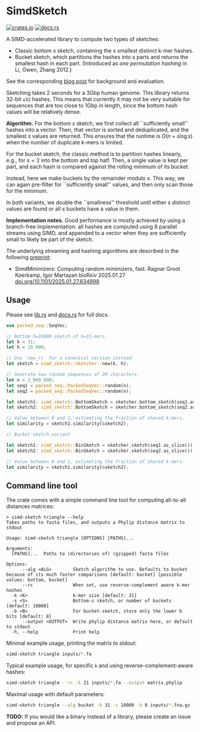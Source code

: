 # SimdSketch

[![crates.io](https://img.shields.io/crates/v/simd-sketch.svg)](https://crates.io/crates/simd-sketch)
[![docs.rs](https://img.shields.io/docsrs/simd-sketch.svg)](https://docs.rs/simd-sketch)

A SIMD-accelerated library to compute two types of sketches:
- Classic bottom $s$ sketch, containing the $s$ smallest distinct k-mer hashes.
- Bucket sketch, which partitions the hashes into $s$ parts and returns the smallest
  hash in each part. (Introduced as *one permutation hashing* in Li, Owen, Zhang 2012.)

See the corresponding [blog post](https://curiouscoding.nl/posts/simd-sketch/)
for background and evaluation.

Sketching takes 2 seconds for a 3Gbp human genome. This library returns 32-bit `u32`
hashes. This means that currently it may not be very suitable for sequences that are
too close to 1Gbp in length, since the bottom hash values will be relatively dense.

**Algorithm.**
For the bottom $s$ sketch, we first collect all ``sufficiently small'' hashes
into a vector. Then, that vector is sorted and deduplicated, and the smallest
$s$ values are returned. This ensures that the runtime is $O(n + s \log s)$ when
the number of duplicate k-mers is limited.

For the bucket sketch, the classic method is to partition hashes linearly, e.g.,
for $s=2$ into the bottom and top half. Then, a single value is kept per part,
and each hash is compared against the rolling minimum of its bucket.

Instead, here we make buckets by the remainder modulo $s$. This way, we can
again pre-filter for ``sufficiently small'' values, and then only scan those for
the minimum.

In both variants, we double the ``smallness'' threshold until either $s$
distinct values are found or all $s$ buckets have a value in them.


**Implementation notes.**
Good performance is mostly achieved by using a branch-free implementation: all
hashes are computed using 8 parallel streams using SIMD, and appended to a vector when they
are sufficiently small to likely be part of the sketch.

The underlying streaming and hashing algorithms are described in the following [preprint](https://doi.org/10.1101/2025.01.27.634998):

- SimdMinimizers: Computing random minimizers, fast.
  Ragnar Groot Koerkamp, Igor Martayan
  bioRxiv 2025.01.27 [doi.org/10.1101/2025.01.27.634998](https://doi.org/10.1101/2025.01.27.634998)


## Usage
Please see [lib.rs](src/lib.rs) and [docs.rs](https://docs.rs/simd-sketch) for
full docs.

```rust
use packed_seq::SeqVec;

// Bottom h=10000 sketch of k=31-mers.
let k = 31;
let h = 10_000;

// Use `new_rc` for a canonical version instead.
let sketch = simd_sketch::Sketcher::new(k, h);

// Generate two random sequences of 2M characters.
let n = 2_000_000;
let seq1 = packed_seq::PackedSeqVec::random(n);
let seq2 = packed_seq::PackedSeqVec::random(n);

let sketch1: simd_sketch::BottomSketch = sketcher.bottom_sketch(seq1.as_slice());
let sketch2: simd_sketch::BottomSketch = sketcher.bottom_sketch(seq2.as_slice());

// Value between 0 and 1, estimating the fraction of shared k-mers.
let similarity = sketch1.similarity(&sketch2);

// Bucket sketch variant

let sketch1: simd_sketch::BinSketch = sketcher.sketch(seq1.as_slice());
let sketch2: simd_sketch::BinSketch = sketcher.sketch(seq2.as_slice());

// Value between 0 and 1, estimating the fraction of shared k-mers.
let similarity = sketch1.similarity(&sketch2);
```

## Command line tool

The crate comes with a simple command line tool for computing all-to-all
distances matrices:

```
> simd-sketch triangle --help
Takes paths to fasta files, and outputs a Phylip distance matrix to stdout

Usage: simd-sketch triangle [OPTIONS] [PATHS]...

Arguments:
  [PATHS]...  Paths to (directories of) (gzipped) fasta files

Options:
      --alg <ALG>        Sketch algorithm to use. Defaults to bucket because of its much faster comparisons [default: bucket] [possible values: bottom, bucket]
      --rc               When set, use reverse-complement aware k-mer hashes
  -k <K>                 k-mer size [default: 31]
  -s <S>                 Bottom-s sketch, or number of buckets [default: 10000]
  -b <B>                 For bucket-sketch, store only the lower b bits [default: 8]
      --output <OUTPUT>  Write phylip distance matrix here, or default to stdout
  -h, --help             Print help
```

Minimal example usage, printing the matrix to stdout:

```sh
simd-sketch triangle inputs/*.fa
```

Typical example usage, for specific `k` and using reverse-complement-aware hashes:

```sh
simd-sketch triangle --rc -k 21 inputs/*.fa --output matrix.phylip
```

Maximal usage with default parameters:

```sh
simd-sketch triangle --alg bucket -k 31 -s 10000 -b 8 inputs/*.fna.gz --output matrix.phylip
```


**TODO:** If you would like a binary instead of a library, please create an
issue and propose an API.
